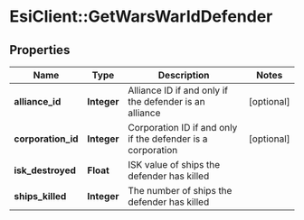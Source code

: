 # EsiClient::GetWarsWarIdDefender

## Properties
Name | Type | Description | Notes
------------ | ------------- | ------------- | -------------
**alliance_id** | **Integer** | Alliance ID if and only if the defender is an alliance | [optional] 
**corporation_id** | **Integer** | Corporation ID if and only if the defender is a corporation | [optional] 
**isk_destroyed** | **Float** | ISK value of ships the defender has killed | 
**ships_killed** | **Integer** | The number of ships the defender has killed | 



